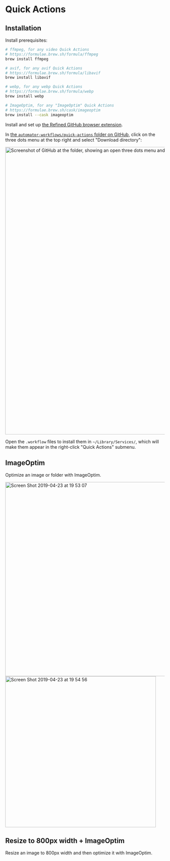 # Quick Actions

## Installation

Install prerequisites:

```bash
# ffmpeg, for any video Quick Actions
# https://formulae.brew.sh/formula/ffmpeg
brew install ffmpeg

# avif, for any avif Quick Actions
# https://formulae.brew.sh/formula/libavif
brew install libavif

# webp, for any webp Quick Actions
# https://formulae.brew.sh/formula/webp
brew install webp

# ImageOptim, for any "ImageOptim" Quick Actions
# https://formulae.brew.sh/cask/imageoptim
brew install --cask imageoptim
```

Install and set up [the Refined GitHub browser extension](https://github.com/refined-github/refined-github).

In [the `automator-workflows/quick-actions` folder on GitHub](https://github.com/karlhorky/dotfiles/tree/main/automator-workflows/quick-actions), click on the three dots menu at the top right and select "Download directory":

<img width="2878" height="906" alt="Screenshot of GitHub at the folder, showing an open three dots menu and a highlighted 'Download directory' option in the menu" src="https://github.com/user-attachments/assets/c2523420-3913-44a9-84fc-1be62c5d71eb" />

Open the `.workflow` files to install them in `~/Library/Services/`, which will make them appear in the right-click "Quick Actions" submenu.

## ImageOptim

Optimize an image or folder with ImageOptim.

<img width="612" alt="Screen Shot 2019-04-23 at 19 53 07" src="https://user-images.githubusercontent.com/1935696/56604112-8abaa900-6601-11e9-96ee-6b4b6184c9f0.png">

<img width="476" alt="Screen Shot 2019-04-23 at 19 54 56" src="https://user-images.githubusercontent.com/1935696/56604200-bccc0b00-6601-11e9-8e6b-d9b42a7e882d.png">

## Resize to 800px width + ImageOptim

Resize an image to 800px width and then optimize it with ImageOptim.
